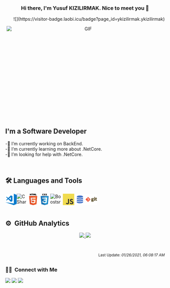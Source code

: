 <h3 align="center">Hi there, I'm Yusuf KIZILIRMAK. Nice to meet you 👋</h3> 

 <p align="right">
 ![](https://visitor-badge.laobi.icu/badge?page_id=ykizilirmak.ykizilirmak)
 </p>


<!--
**ykizilirmak/ykizilirmak** is a ✨ _special_ ✨ repository because its `README.md` (this file) appears on your GitHub profile.

Here are some ideas to get you started:

- 🔭 I’m currently working on ...
- 🌱 I’m currently learning ...
- 👯 I’m looking to collaborate on ...
- 🤔 I’m looking for help with ...
- 💬 Ask me about ...
- 📫 How to reach me: ...
- 😄 Pronouns: ...
- ⚡ Fun fact: ...
-->
<div align="center">
 <img align="right" alt="GIF" src="https://images.unsplash.com/photo-1510915228340-29c85a43dcfe?ixid=MXwxMjA3fDB8MHxwaG90by1wYWdlfHx8fGVufDB8fHw%3D&ixlib=rb-1.2.1&auto=format&fit=crop&w=1050&q=80" width="500" height="320" />
</div>

<h2 align="left">
I'm a Software Developer
</h2>
 
-🔭 I’m currently working on BackEnd.<br/>
-🌱 I’m currently learning more about .NetCore.<br/>
-🤔 I’m looking for help with .NetCore.<br/>


<br /><h2 align="left">
 🛠 Languages and Tools
</h2>

<img align="left" alt="Visual Studio Code" width="36px" src="https://raw.githubusercontent.com/github/explore/80688e429a7d4ef2fca1e82350fe8e3517d3494d/topics/visual-studio-code/visual-studio-code.png" />
<img align="left" alt="CSharp" width="34px"  height="34px"  src="https://seeklogo.com/images/C/c-sharp-c-logo-02F17714BA-seeklogo.com.png" />
<img align="left" alt="HTML5" width="36px" src="https://raw.githubusercontent.com/github/explore/80688e429a7d4ef2fca1e82350fe8e3517d3494d/topics/html/html.png" />
<img align="left" alt="CSS3" width="36px" src="https://raw.githubusercontent.com/github/explore/80688e429a7d4ef2fca1e82350fe8e3517d3494d/topics/css/css.png" />
<img align="left" alt="Boostsrap" width="40px"  height="40px" src="https://www.logo.wine/a/logo/Bootstrap_(front-end_framework)/Bootstrap_(front-end_framework)-Logo.wine.svg"/>
<img align="left" alt="JavaScript" width="36px" src="https://raw.githubusercontent.com/github/explore/80688e429a7d4ef2fca1e82350fe8e3517d3494d/topics/javascript/javascript.png" />
<img align="left" alt="SQL" width="36px" src="https://raw.githubusercontent.com/github/explore/80688e429a7d4ef2fca1e82350fe8e3517d3494d/topics/sql/sql.png" />
<img align="left" alt="Git" width="36px" src="https://raw.githubusercontent.com/github/explore/80688e429a7d4ef2fca1e82350fe8e3517d3494d/topics/git/git.png" />


<br/><br/><br/><h2 align="left"> ⚙️ &nbsp;GitHub Analytics</h2>

<p align="center">
<a href="https://github.com/ykizilirmak">
  <img height="180em" src="https://github-readme-stats-eight-theta.vercel.app/api?username=ykizilirmak&show_icons=true&theme=algolia&include_all_commits=true&count_private=true"/>
  <img height="180em" src="https://github-readme-stats-eight-theta.vercel.app/api/top-langs/?username=ykizilirmak&layout=compact&langs_count=8&theme=algolia"/>
</a>
</p>




<br/>
<p align="right"><sup >Last Update: <i> 01/26/2021, 06:08:17 AM</i></sup></p>



### 🤝🏻 &nbsp;Connect with Me

<p align="center">
  
 ![](https://visitor-badge.laobi.icu/badge?page_id=ykizilirmak.ykizilirmak)
<a href="https://www.linkedin.com/in/yusuf-k-3a5112164/"><img src="https://img.shields.io/badge/-YusufKizilirmak-0077B5?style=flat&logo=Linkedin&logoColor=white"/></a>
<a href="mailto:ykizilirmak93@gmail.com"><img src="https://img.shields.io/badge/-ykizilirmak93@gmail.com-D14836?style=flat&logo=Gmail&logoColor=white"/></a>
</p>
    
    
